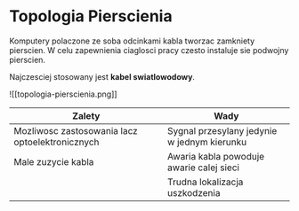 # Topologia Pierscienia

Komputery polaczone ze soba odcinkami kabla tworzac zamkniety pierscien. W celu zapewnienia ciaglosci pracy czesto instaluje sie podwojny pierscien.

Najczesciej stosowany jest <b>kabel swiatlowodowy</b>.


![[topologia-pierscienia.png]]

<table>
	<thead>
		<tr>
			<th><b>Zalety</b></th>
			<th><b>Wady</b></th>
		</tr>
	</thead>
	<tbody>
		<tr>
			<td>Mozliwosc zastosowania lacz optoelektronicznych</td>
			<td>Sygnal przesylany jedynie w jednym kierunku</td>
		</tr>
		<tr>
			<td>Male zuzycie kabla</td>
			<td>Awaria kabla powoduje awarie calej sieci</td>
		</tr>
		<tr>
			<td></td>
			<td>Trudna lokalizacja uszkodzenia</td>
		</tr>
	</tbody>
<table>